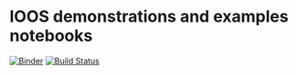 # IOOS demonstrations and examples notebooks

[![Binder](http://mybinder.org/badge.svg)](http://mybinder.org/repo/ioos/notebooks_demos) [![Build Status](https://travis-ci.org/ioos/notebooks_demos.svg?branch=master)](https://travis-ci.org/ioos/notebooks_demos)
